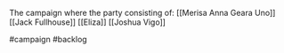 The campaign where the party consisting of:
[[Merisa Anna Geara Uno]]
[[Jack Fullhouse]]
[[Eliza]]
[[Joshua Vigo]]


#campaign #backlog 